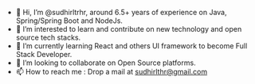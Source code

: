 - 👋 Hi, I’m @sudhirltrhr, around 6.5+ years of experience on Java, Spring/Spring Boot and NodeJs.
- 👀 I’m interested to learn and contribute on new technology and open source tech stacks.
- 🌱 I’m currently learning React and others UI framework to become Full Stack Developer.
- 💞️ I’m looking to collaborate on Open Source platforms.
- 📫 How to reach me : Drop a mail at sudhirlthr@gmail.com
<!---
sudhirlthr/sudhirlthr is a ✨ special ✨ repository because its `README.md` (this file) appears on your GitHub profile.
You can click the Preview link to take a look at your changes.
--->
